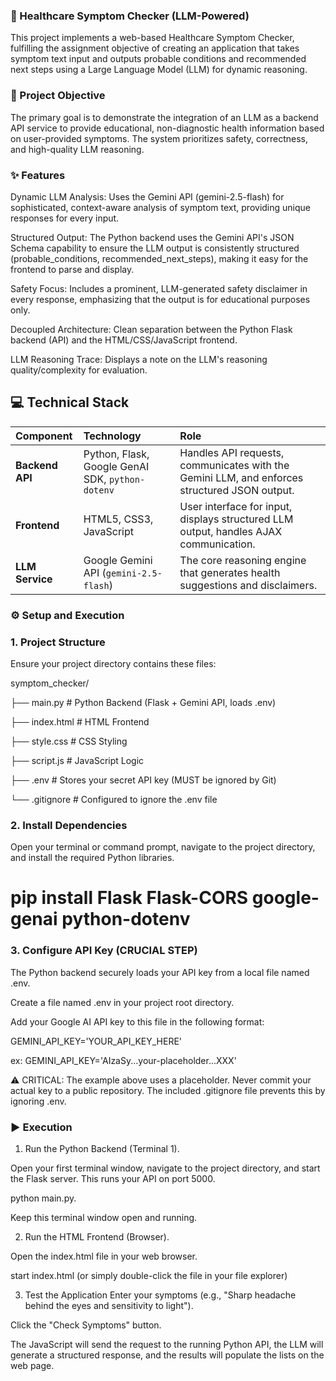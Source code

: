 ### 🏥 Healthcare Symptom Checker (LLM-Powered)
This project implements a web-based Healthcare Symptom Checker, fulfilling the assignment objective of creating an application that takes symptom text input and outputs probable conditions and recommended next steps using a Large Language Model (LLM) for dynamic reasoning.

### 🎯 Project Objective
The primary goal is to demonstrate the integration of an LLM as a backend API service to provide educational, non-diagnostic health information based on user-provided symptoms. The system prioritizes safety, correctness, and high-quality LLM reasoning.

### ✨ Features
Dynamic LLM Analysis: Uses the Gemini API (gemini-2.5-flash) for sophisticated, context-aware analysis of symptom text, providing unique responses for every input.

Structured Output: The Python backend uses the Gemini API's JSON Schema capability to ensure the LLM output is consistently structured (probable_conditions, recommended_next_steps), making it easy for the frontend to parse and display.

Safety Focus: Includes a prominent, LLM-generated safety disclaimer in every response, emphasizing that the output is for educational purposes only.

Decoupled Architecture: Clean separation between the Python Flask backend (API) and the HTML/CSS/JavaScript frontend.

LLM Reasoning Trace: Displays a note on the LLM's reasoning quality/complexity for evaluation.

## 💻 Technical Stack

| Component | Technology | Role |
| :--- | :--- | :--- |
| **Backend API** | Python, Flask, Google GenAI SDK, `python-dotenv` | Handles API requests, communicates with the Gemini LLM, and enforces structured JSON output. |
| **Frontend** | HTML5, CSS3, JavaScript | User interface for input, displays structured LLM output, handles AJAX communication. |
| **LLM Service** | Google Gemini API (`gemini-2.5-flash`) | The core reasoning engine that generates health suggestions and disclaimers. |


### ⚙️ Setup and Execution
### 1. Project Structure
Ensure your project directory contains these files:

symptom_checker/

├── main.py       # Python Backend (Flask + Gemini API, loads .env)

├── index.html    # HTML Frontend

├── style.css     # CSS Styling

├── script.js     # JavaScript Logic

├── .env          # Stores your secret API key (MUST be ignored by Git)

└── .gitignore    # Configured to ignore the .env file


### 2. Install Dependencies
Open your terminal or command prompt, navigate to the project directory, and install the required Python libraries.

# pip install Flask Flask-CORS google-genai python-dotenv

### 3. Configure API Key (CRUCIAL STEP)
The Python backend securely loads your API key from a local file named .env.

Create a file named .env in your project root directory.

Add your Google AI API key to this file in the following format:

GEMINI_API_KEY='YOUR_API_KEY_HERE'

ex: GEMINI_API_KEY='AIzaSy...your-placeholder...XXX'

⚠️ CRITICAL: The example above uses a placeholder. Never commit your actual key to a public repository. The included .gitignore file prevents this by ignoring .env.

### ▶️ Execution
1. Run the Python Backend (Terminal 1).
   
Open your first terminal window, navigate to the project directory, and start the Flask server. This runs your API on port 5000.

python main.py. 

Keep this terminal window open and running.

2. Run the HTML Frontend (Browser).

Open the index.html file in your web browser.

start index.html
(or simply double-click the file in your file explorer)

3. Test the Application
Enter your symptoms (e.g., "Sharp headache behind the eyes and sensitivity to light").

Click the "Check Symptoms" button.

The JavaScript will send the request to the running Python API, the LLM will generate a structured response, and the results will populate the lists on the web page.

